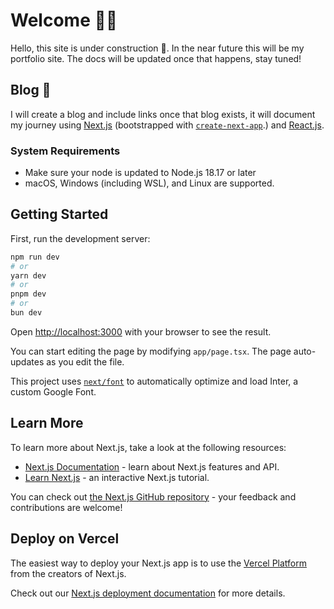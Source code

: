 # Welcome 🎉🎉

Hello, this site is under construction :hammer:. In the near future this will be my portfolio site. The docs will be updated once that happens, stay tuned! 

## Blog 📝

I will create a blog and include links once that blog exists, it will document my journey using [Next.js](https://nextjs.org/) (bootstrapped with [`create-next-app`](https://github.com/vercel/next.js/tree/canary/packages/create-next-app).) and [React.js](https://react.dev/).


### System Requirements 

- Make sure your node is updated to Node.js 18.17 or later
- macOS, Windows (including WSL), and Linux are supported.

## Getting Started

First, run the development server:

```bash
npm run dev
# or
yarn dev
# or
pnpm dev
# or
bun dev
```

Open [http://localhost:3000](http://localhost:3000) with your browser to see the result.

You can start editing the page by modifying `app/page.tsx`. The page auto-updates as you edit the file.

This project uses [`next/font`](https://nextjs.org/docs/basic-features/font-optimization) to automatically optimize and load Inter, a custom Google Font.

## Learn More

To learn more about Next.js, take a look at the following resources:

- [Next.js Documentation](https://nextjs.org/docs) - learn about Next.js features and API.
- [Learn Next.js](https://nextjs.org/learn) - an interactive Next.js tutorial.

You can check out [the Next.js GitHub repository](https://github.com/vercel/next.js/) - your feedback and contributions are welcome!

## Deploy on Vercel

The easiest way to deploy your Next.js app is to use the [Vercel Platform](https://vercel.com/new?utm_medium=default-template&filter=next.js&utm_source=create-next-app&utm_campaign=create-next-app-readme) from the creators of Next.js.

Check out our [Next.js deployment documentation](https://nextjs.org/docs/deployment) for more details.
